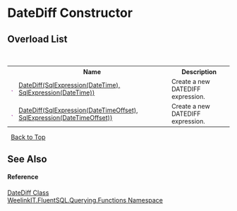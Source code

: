 # DateDiff Constructor 
 


## Overload List
&nbsp;<table><tr><th></th><th>Name</th><th>Description</th></tr><tr><td>![Public method](media/pubmethod.gif "Public method")</td><td><a href="4020ad44-3e7c-9f83-4d1a-7c16ea43ec09">DateDiff(SqlExpression(DateTime), SqlExpression(DateTime))</a></td><td>
Create a new DATEDIFF expression.</td></tr><tr><td>![Public method](media/pubmethod.gif "Public method")</td><td><a href="7b38a499-ac10-9bd5-55e5-45001c7ddbd2">DateDiff(SqlExpression(DateTimeOffset), SqlExpression(DateTimeOffset))</a></td><td>
Create a new DATEDIFF expression.</td></tr></table>&nbsp;
<a href="#datediff-constructor">Back to Top</a>

## See Also


#### Reference
<a href="10aaa63e-4103-b7d5-cd66-59e17fcae9cd">DateDiff Class</a><br /><a href="6b99a131-e31e-85f7-077f-e177553e0606">WeelinkIT.FluentSQL.Querying.Functions Namespace</a><br />